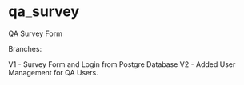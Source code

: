 # qa_survey
QA Survey Form

Branches:

V1 - Survey Form and Login from Postgre Database
V2 - Added User Management for QA Users.
